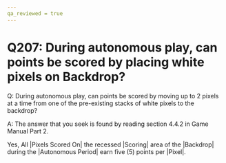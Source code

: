 ```yaml
---
qa_reviewed = true
---
```


# Q207: During autonomous play, can points be scored by placing white pixels on Backdrop?

Q: During autonomous play, can points be scored by moving up to 2 pixels at a time from one of the pre-existing stacks of white pixels to the backdrop?

A: The answer that you seek is found by reading section 4.4.2 in Game Manual Part 2.

Yes, All |Pixels Scored On| the recessed |Scoring| area of the |Backdrop| during the |Autonomous Period| earn five (5) points per |Pixel|.
